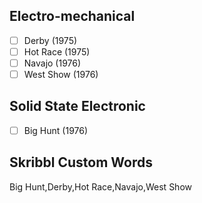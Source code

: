## Electro-mechanical
- [ ] Derby (1975)
- [ ] Hot Race (1975)
- [ ] Navajo (1976)
- [ ] West Show (1976)
## Solid State Electronic
- [ ] Big Hunt (1976)
## Skribbl Custom Words
Big Hunt,Derby,Hot Race,Navajo,West Show
